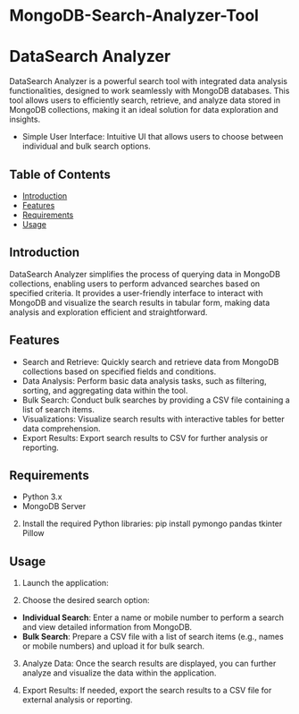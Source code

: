 # MongoDB-Search-Analyzer-Tool

# DataSearch Analyzer

DataSearch Analyzer is a powerful search tool with integrated data analysis functionalities, designed to work seamlessly with MongoDB databases. This tool allows users to efficiently search, retrieve, and analyze data stored in MongoDB collections, making it an ideal solution for data exploration and insights.

- Simple User Interface: Intuitive UI that allows users to choose between individual and bulk search options.

## Table of Contents

- [Introduction](#introduction)
- [Features](#features)
- [Requirements](#requirements)
- [Usage](#usage)


## Introduction

DataSearch Analyzer simplifies the process of querying data in MongoDB collections, enabling users to perform advanced searches based on specified criteria. It provides a user-friendly interface to interact with MongoDB and visualize the search results in tabular form, making data analysis and exploration efficient and straightforward.

## Features

- Search and Retrieve: Quickly search and retrieve data from MongoDB collections based on specified fields and conditions.
- Data Analysis: Perform basic data analysis tasks, such as filtering, sorting, and aggregating data within the tool.
- Bulk Search: Conduct bulk searches by providing a CSV file containing a list of search items.
- Visualizations: Visualize search results with interactive tables for better data comprehension.
- Export Results: Export search results to CSV for further analysis or reporting.

## Requirements

- Python 3.x
- MongoDB Server

2. Install the required Python libraries:
pip install pymongo pandas tkinter Pillow

## Usage

1. Launch the application:


2. Choose the desired search option:
- **Individual Search**: Enter a name or mobile number to perform a search and view detailed information from MongoDB.
- **Bulk Search**: Prepare a CSV file with a list of search items (e.g., names or mobile numbers) and upload it for bulk search.

3. Analyze Data: Once the search results are displayed, you can further analyze and visualize the data within the application.

4. Export Results: If needed, export the search results to a CSV file for external analysis or reporting.

